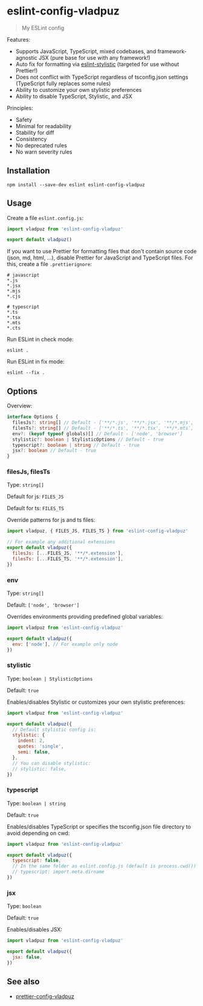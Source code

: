 # eslint-config-vladpuz

> My ESLint config

Features:

- Supports JavaScript, TypeScript, mixed codebases, and framework-agnostic JSX
  (pure base for use with any framework!)
- Auto fix for formatting via
  [eslint-stylistic](https://github.com/eslint-stylistic/eslint-stylistic)
  (targeted for use without Prettier!)
- Does not conflict with TypeScript regardless of tsconfig.json settings
  (TypeScript fully replaces some rules)
- Ability to customize your own stylistic preferences
- Ability to disable TypeScript, Stylistic, and JSX

Principles:

- Safety
- Minimal for readability
- Stability for diff
- Consistency
- No deprecated rules
- No warn severity rules

## Installation

```shell
npm install --save-dev eslint eslint-config-vladpuz
```

## Usage

Create a file `eslint.config.js`:

```javascript
import vladpuz from 'eslint-config-vladpuz'

export default vladpuz()
```

If you want to use Prettier for formatting files that don't contain source code
(json, md, html, ...), disable Prettier for JavaScript and TypeScript files. For
this, create a file `.prettierignore`:

```ignore
# javascript
*.js
*.jsx
*.mjs
*.cjs

# typescript
*.ts
*.tsx
*.mts
*.cts
```

Run ESLint in check mode:

```shell
eslint .
```

Run ESLint in fix mode:

```shell
eslint --fix .
```

## Options

Overview:

```typescript
interface Options {
  filesJs?: string[] // Default - ['**/*.js', '**/*.jsx', '**/*.mjs', '**/*.cjs']
  filesTs?: string[] // Default - ['**/*.ts', '**/*.tsx', '**/*.mts', '**/*.cts']
  env?: (keyof typeof globals)[] // Default - ['node', 'browser']
  stylistic?: boolean | StylisticOptions // Default - true
  typescript?: boolean | string // Default - true
  jsx?: boolean // Default - true
}
```

### filesJs, filesTs

Type: `string[]`

Default for js: `FILES_JS`

Default for ts: `FILES_TS`

Override patterns for js and ts files:

```javascript
import vladpuz, { FILES_JS, FILES_TS } from 'eslint-config-vladpuz'

// For example any additional extensions
export default vladpuz({
  filesJs: [...FILES_JS, '**/*.extension'],
  filesTs: [...FILES_TS, '**/*.extension'],
})
```

### env

Type: `string[]`

Default: `['node', 'browser']`

Overrides environments providing predefined global variables:

```javascript
import vladpuz from 'eslint-config-vladpuz'

export default vladpuz({
  env: ['node'], // For example only node
})
```

### stylistic

Type: `boolean | StylisticOptions`

Default: `true`

Enables/disables Stylistic or customizes your own stylistic preferences:

```javascript
import vladpuz from 'eslint-config-vladpuz'

export default vladpuz({
  // Default stylistic config is:
  stylistic: {
    indent: 2,
    quotes: 'single',
    semi: false,
  },
  // You can disable stylistic:
  // stylistic: false,
})
```

### typescript

Type: `boolean | string`

Default: `true`

Enables/disables TypeScript or specifies the tsconfig.json file directory to
avoid depending on cwd:

```javascript
import vladpuz from 'eslint-config-vladpuz'

export default vladpuz({
  typescript: false,
  // In the same folder as eslint.config.js (default is process.cwd())
  // typescript: import.meta.dirname
})
```

### jsx

Type: `boolean`

Default: `true`

Enables/disables JSX:

```javascript
import vladpuz from 'eslint-config-vladpuz'

export default vladpuz({
  jsx: false,
})
```

## See also

- [prettier-config-vladpuz](https://github.com/vladpuz/prettier-config-vladpuz)
